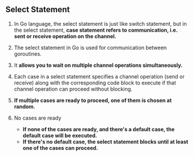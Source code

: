 ## Select Statement

1. In Go language, the select statement is just like switch statement, but in the select statement, **case statement refers to communication, i.e. sent or receive operation on the channel.**

2. The select statement in Go is used for communication between goroutines.

3. It **allows you to wait on multiple channel operations simultaneously.**

4. Each case in a select statement specifies a channel operation (send or receive) along with the corresponding code block to execute if that channel operation can proceed without blocking.

5. **If multiple cases are ready to proceed, one of them is chosen at random.**

6. No cases are ready
    - **If none of the cases are ready, and there's a default case, the default case will be executed.**
    - **If there's no default case, the select statement blocks until at least one of the cases can proceed.**